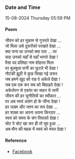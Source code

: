 ### Date and Time

15-08-2024 Thursday 05:59 PM

#### Poem

जीवन को हर मुक़ाम से गुजरते देखा … <br />
जो मिला उसे दूसरोंको परखते देखा … <br />
क्या पाना था उनको क्या पता … पर <br />
सदा उनको यहाँ से वहाँ भागते देखा ! <br />
पैसा पद प्रतिष्ठा नाम शोहरत मिला <br />
पर बुलबुला पानी का फुटते भी देखा ! <br />
नौटंकी झूठी ये कुछ सिखा गई ज़रूर <br />
जब हमने खुद को राह पे अकेले देखा ! <br />
जब एक एक कर सब को बिछड़ते देखा ! <br />
अकेलेपन से एकांत का सफ़र ये जारी <br />
जीवन की हर चुनौतियों का स्वीकार … <br />
पर अब स्वयं असंग हो के जीना देखा ! <br />
हर ज़ख़्म और जश्न का रूप देखा … <br />
हर शख़्स का अपना अपना किरदार … <br />
स्वयं को समय के संग पिघलते देखा ! <br />
चोट पे चोट खा कर ही तो चुप हुआ … <br />
अब मौन की महक में स्वयं को मस्त देखा !

#### Reference

* [Facebook](https://www.facebook.com/share/v/yDx2kkKFwb7HsS2w/?mibextid=FQVVTg)
